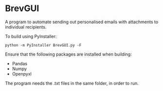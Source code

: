 # BrevGUI
A program to automate sending out personalised emails with attachments to individual recipients.

To build using PyInstaller:

```
python -m PyInstaller BrevGUI.py -F
```

Ensure that the following packages are installed when building:
* Pandas
* Numpy
* Openpyxl

The program needs the .txt files in the same folder, in order to run.